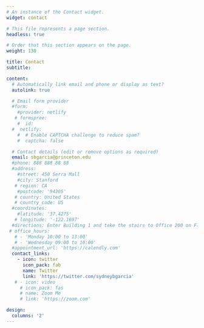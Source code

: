 ```yaml
---
# An instance of the Contact widget.
widget: contact

# This file represents a page section.
headless: true

# Order that this section appears on the page.
weight: 130

title: Contact
subtitle:

content:
  # Automatically link email and phone or display as text?
  autolink: true

  # Email form provider
  #form:
    #provider: netlify
   # formspree:
    #  id:
  #  netlify:
    #  # Enable CAPTCHA challenge to reduce spam?
    #  captcha: false

  # Contact details (edit or remove options as required)
  email: sbgarcia@princeton.edu
  #phone: 888 888 88 88
  #address:
    #street: 450 Serra Mall
    #city: Stanford
   # region: CA
    #postcode: '94305'
   # country: United States
   # country_code: US
  #coordinates:
    #latitude: '37.4275'
   # longitude: '-122.1697'
  #directions: Enter Building 1 and take the stairs to Office 200 on Floor 2
 # office_hours:
   # - 'Monday 10:00 to 13:00'
   # - 'Wednesday 09:00 to 10:00'
  #appointment_url: 'https://calendly.com'
  contact_links:
    - icon: twitter
      icon_pack: fab
      name: Twitter
      link: 'https://twitter.com/sydneybgarcia'
   # - icon: video
     # icon_pack: fas
     # name: Zoom Me
     # link: 'https://zoom.com'

design:
  columns: '2'
---
```

